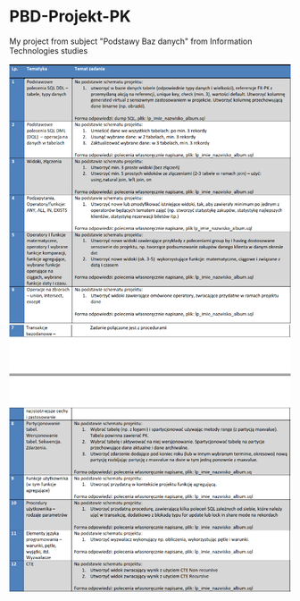 # PBD-Projekt-PK
My project from subject "Podstawy Baz danych" from Information Technologies studies 

![Polecenie1](/img/polecenie1.png)
![Polecenie2](/img/polecenie2.png)
